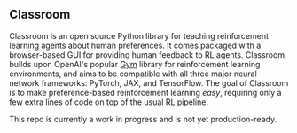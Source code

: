## Classroom

Classroom is an open source Python library for teaching reinforcement learning agents about human preferences. It comes packaged with a browser-based GUI for providing human feedback to RL agents. Classroom builds upon OpenAI's popular [Gym](https://github.com/openai/gym) library for reinforcement learning environments, and aims to be compatible with all three major neural network frameworks: PyTorch, JAX, and TensorFlow. The goal of Classroom is to make preference-based reinforcement learning _easy_, requiring only a few extra lines of code on top of the usual RL pipeline.

This repo is currently a work in progress and is not yet production-ready.